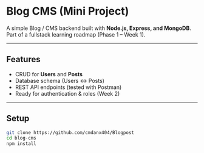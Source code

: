 # Blog CMS (Mini Project)

A simple Blog / CMS backend built with **Node.js, Express, and MongoDB**.  
Part of a fullstack learning roadmap (Phase 1 – Week 1).

---

## Features
- CRUD for **Users** and **Posts**
- Database schema (Users ↔ Posts)
- REST API endpoints (tested with Postman)
- Ready for authentication & roles (Week 2)

---

## Setup
```bash
git clone https://github.com/cmdanx404/Blogpost
cd blog-cms
npm install
